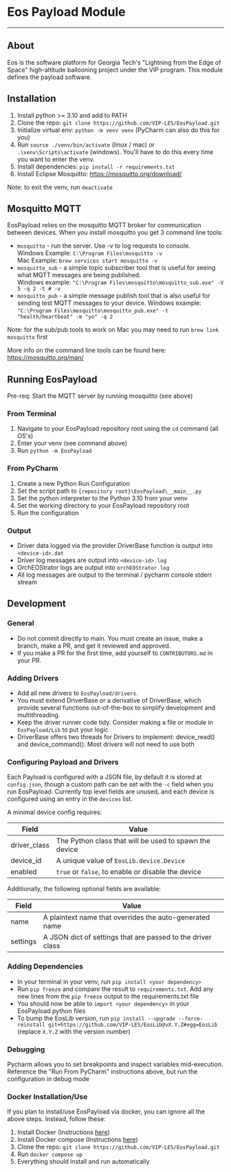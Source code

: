 # Eos Payload Module 

---
## About
Eos is the software platform for Georgia Tech's "Lightning from the Edge of Space" high-altitude ballooning project under the VIP program.  This module defines the payload software.  


## Installation
1. Install python >= 3.10 and add to PATH
2. Clone the repo: `git clone https://github.com/VIP-LES/EosPayload.git`
3. Initialize virtual env: `python -m venv venv` (PyCharm can also do this for you)
4. Run `source ./venv/bin/activate` (linux / mac) or `.\venv\Scripts\activate` (windows).  You'll have to do this every time you want to enter the venv. 
5. Install dependencies: `pip install -r requirements.txt` 
6. Install Eclipse Mosquitto: https://mosquitto.org/download/

Note: to exit the venv, run `deactivate`

## Mosquitto MQTT
EosPayload relies on the mosquitto MQTT broker for communication between devices.  When you install mosquitto you get 3 command line tools:
- `mosquitto` - run the server.  Use -v to log requests to console.  
Windows Example: `C:\Program Files\mosquitto -v`  
Mac Example: `brew services start mosquitto -v`
- `mosquitto_sub` - a simple topic subscriber tool that is useful for seeing what MQTT messages are being published.  
Windows example: `"C:\Program Files\mosquitto\mosquitto_sub.exe" -V 5 -q 2 -t # -v`
- `mosquitto_pub` - a simple message publish tool that is also useful for sending test MQTT messages to your device.
Windows example: `"C:\Program Files\mosquitto\mosquitto_pub.exe" -t "health/heartbeat" -m "yo" -q 2`  

Note: for the sub/pub tools to work on Mac you may need to run `brew link mosquitto` first  

More info on the command line tools can be found here: https://mosquitto.org/man/

## Running EosPayload
Pre-req: Start the MQTT server by running mosquitto (see above)

### From Terminal
1. Navigate to your EosPayload repository root using the `cd` command (all OS's)
2. Enter your venv (see command above)
3. Run `python -m EosPayload`

### From PyCharm
1. Create a new Python Run Configuration
2. Set the script path to `{repository root}\EosPayload\__main__.py`
3. Set the python interpreter to the Python 3.10 from your venv
4. Set the working directory to your EosPayload repository root
5. Run the configuration

### Output
- Driver data logged via the provider DriverBase function is output into `<device-id>.dat`
- Driver log messages are output into `<device-id>.log`
- OrchEOStrator logs are output into `orchEOStrator.log`
- All log messages are output to the terminal / pycharm console stderr stream

## Development

### General
- Do not commit directly to main.  You must create an issue, make a branch, make a PR, and get it reviewed and approved.
- If you make a PR for the first time, add yourself to `CONTRIBUTORS.md` in your PR.

### Adding Drivers
- Add all new drivers to `EosPayload/drivers`.
- You must extend DriverBase or a derivative of DriverBase, which provide several functions out-of-the-box to simplify development and multithreading.
- Keep the driver runner code tidy.  Consider making a file or module in `EosPayload/Lib` to put your logic
- DriverBase offers two threads for Drivers to implement: device_read() and device_command().  Most drivers will not need to use both

### Configuring Payload and Drivers
Each Payload is configured with a JSON file, by default it is stored at `config.json`, though a custom path can be set 
with the `-c` field when you run EosPayload. Currently top level fields are unused, and each device is configured using 
an entry in the `devices` list.

A minimal device config requires:

| Field        | Value                                                  |
|--------------|--------------------------------------------------------|
| driver_class | The Python class that will be used to spawn the device |
| device_id    | A unique value of `EosLib.device.Device`               |
| enabled      | `true` or `false`, to enable or disable the device     |

Additionally, the following optional fields are available:

| Field    | Value                                                       |
|----------|-------------------------------------------------------------|
| name     | A plaintext name that overrides the auto-generated name     |
| settings | A JSON dict of settings that are passed to the driver class |


### Adding Dependencies
- In your terminal in your venv, run `pip install <your dependency>`
- Run `pip freeze` and compare the result to `requirements.txt`.  Add any new lines from the `pip freeze` output to the requirements.txt file
- You should now be able to `import <your dependency>` in your EosPayload python files
- To bump the EosLib version, run `pip install --upgrade --force-reinstall git+https://github.com/VIP-LES/EosLib@vX.Y.Z#egg=EosLib` (replace `X.Y.Z` with the version number)

### Debugging
Pycharm allows you to set breakpoints and inspect variables mid-execution.  Reference the "Run From PyCharm" instructions above, but run the configuration in debug mode

### Docker Installation/Use
If you plan to install/use EosPayload via docker, you can ignore all the above steps. Instead, follow these:

1. Install Docker (Instructions [here](https://docs.docker.com/get-docker/))
2. Install Docker compose (Instructions [here](https://docs.docker.com/compose/install/))
3. Clone the repo: `git clone https://github.com/VIP-LES/EosPayload.git`
4. Run `docker compose up`
5. Everything should install and run automatically